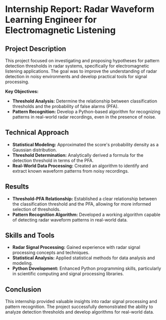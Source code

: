 # Internship Report: Radar Waveform Learning Engineer for Electromagnetic Listening

## Project Description

This project focused on investigating and proposing hypotheses for pattern detection thresholds in radar systems, specifically for electromagnetic listening applications. The goal was to improve the understanding of radar detection in noisy environments and develop practical tools for signal processing.

**Key Objectives:**

* **Threshold Analysis:** Determine the relationship between classification thresholds and the probability of false alarms (PFA).
* **Pattern Recognition:** Develop a Python-based algorithm for recognizing patterns in real-world radar recordings, even in the presence of noise.

## Technical Approach

* **Statistical Modeling:** Approximated the score's probability density as a Gaussian distribution.
* **Threshold Determination:** Analytically derived a formula for the detection threshold in terms of the PFA.
* **Real-World Data Processing:** Created an algorithm to identify and extract known waveform patterns from noisy recordings.

## Results

* **Threshold-PFA Relationship:**  Established a clear relationship between the classification threshold and the PFA, allowing for more informed selection of thresholds.
* **Pattern Recognition Algorithm:** Developed a working algorithm capable of detecting radar waveform patterns in real-world data.

## Skills and Tools

* **Radar Signal Processing:**  Gained experience with radar signal processing concepts and techniques.
* **Statistical Analysis:**  Applied statistical methods for data analysis and modeling.
* **Python Development:**  Enhanced Python programming skills, particularly in scientific computing and signal processing libraries.

## Conclusion

This internship provided valuable insights into radar signal processing and pattern recognition. The project successfully demonstrated the ability to analyze detection thresholds and develop algorithms for real-world data.